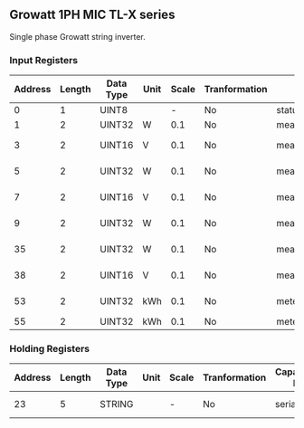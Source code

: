## Growatt 1PH MIC TL-X series
Single phase Growatt string inverter.

### Input Registers
| Address | Length | Data Type | Unit | Scale | Tranformation | Capability ID | Capability name | Range | DeviceTypes |
| ------- | ------ | --------- | ---- | ----- | ------------- | ------------- | --------------- | ----- | ----------- |
| 0| 1| UINT8| | -| No| status_code.run_mode| Run mode| -| Inverter |
| 1| 2| UINT32| W| 0.1| No| measure_power.ac| AC power| -| Inverter |
| 3| 2| UINT16| V| 0.1| No| measure_voltage.pv1| PV 1 voltage| 0 - 360| Inverter |
| 5| 2| UINT32| W| 0.1| No| measure_power.pv1| PV 1 power| 0 - 20000| Inverter |
| 7| 2| UINT16| V| 0.1| No| measure_voltage.pv2| undefined| 0 - 360| Inverter |
| 9| 2| UINT32| W| 0.1| No| measure_power.pv2| PV 2 power| 0 - 20000| Inverter |
| 35| 2| UINT32| W| 0.1| No| measure_power| Power| 0 - 40000| Inverter |
| 38| 2| UINT16| V| 0.1| No| measure_voltage.grid_l1| Grid L1 voltage| 0 - 300| Inverter |
| 53| 2| UINT32| kWh| 0.1| No| meter_power.today| Today| 0 - 100| Inverter |
| 55| 2| UINT32| kWh| 0.1| No| meter_power| Energy| >= 0.1| Inverter |

### Holding Registers
| Address | Length | Data Type | Unit | Scale | Tranformation | Capability ID | Capability name | Range | DeviceTypes |
| ------- | ------ | --------- | ---- |----- | -------------- | ------------- | --------------- | ----- | ----------- |
| 23| 5| STRING| | -| No| serial| Serial number| -| Inverter |

